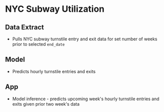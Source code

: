# NYC Subway Utilization

## Data Extract
- Pulls NYC subway turnstile entry and exit data for set number of weeks prior to selected `end_date`


## Model
- Predicts hourly turnstile entries and exits

## App
- Model inference - predicts upcoming week's hourly turnstile entries and exits given prior two week's data